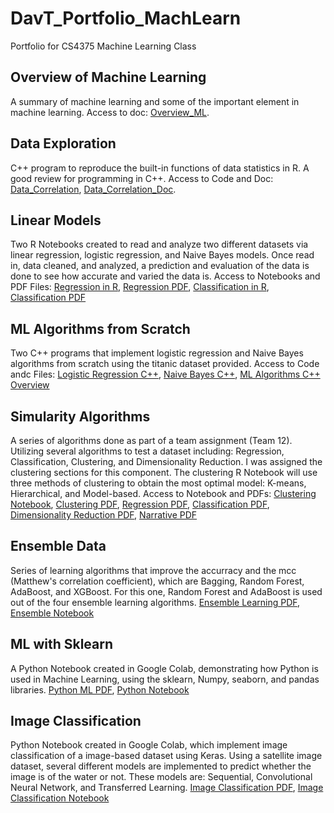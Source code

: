 # DavT_Portfolio_MachLearn
Portfolio for CS4375 Machine Learning Class

## Overview of Machine Learning
A summary of machine learning and some of the important element in machine learning.
Access to doc: [Overview_ML](https://github.com/dtzeta259/DavT_Portfolio_MachLearn/blob/main/Overview_ML.pdf).

## Data Exploration
C++ program to reproduce the built-in functions of data statistics in R. A good review for
programming in C++. Access to Code and Doc: [Data_Correlation](https://github.com/dtzeta259/DavT_Portfolio_MachLearn/blob/main/Portfolio_component1/data_exploration_Component1.cpp), [Data_Correlation_Doc](https://github.com/dtzeta259/DavT_Portfolio_MachLearn/blob/main/Portfolio_component1/data_exploration_document.pdf).

## Linear Models
Two R Notebooks created to read and analyze two different datasets via linear regression,
logistic regression, and Naive Bayes models. Once read in, data cleaned, and analyzed, a 
prediction and evaluation of the data is done to see how accurate and varied the data is.
Access to Notebooks and PDF Files: [Regression in R](https://github.com/dtzeta259/DavT_Portfolio_MachLearn/blob/main/Portfolio_component2/Regression.Rmd), [Regression PDF](https://github.com/dtzeta259/DavT_Portfolio_MachLearn/blob/main/Portfolio_component2/Regression.pdf), [Classification in R](https://github.com/dtzeta259/DavT_Portfolio_MachLearn/blob/main/Portfolio_component2/Classification.Rmd), [Classification PDF](https://github.com/dtzeta259/DavT_Portfolio_MachLearn/blob/main/Portfolio_component2/Classification.pdf)

## ML Algorithms from Scratch
Two C++ programs that implement logistic regression and Naive Bayes
algorithms from scratch using the titanic dataset provided.
Access to Code andc Files: [Logistic Regression C++](https://github.com/dtzeta259/DavT_Portfolio_MachLearn/blob/main/Portfolio_component3/LogisticRegression_Part1.cpp), [Naive Bayes C++](https://github.com/dtzeta259/DavT_Portfolio_MachLearn/blob/main/Portfolio_component3/NaiveBayes_Part2.cpp), [ML Algorithms C++ Overview](https://github.com/dtzeta259/DavT_Portfolio_MachLearn/blob/main/Portfolio_component3/ML%20Algorithms%20from%20Scratch%20Overview.pdf)

## Simularity Algorithms
A series of algorithms done as part of a team assignment (Team 12). Utilizing several algorithms
to test a dataset including: Regression, Classification, Clustering, and Dimensionality Reduction.
I was assigned the clustering sections for this component. The clustering R Notebook will use
three methods of clustering to obtain the most optimal model: K-means, Hierarchical, and Model-based.
Access to Notebook and PDFs: [Clustering Notebook](https://github.com/dtzeta259/DavT_Portfolio_MachLearn/blob/main/Similarity_Algorithms_Clustering/Clustering_Similarity.Rmd),
[Clustering PDF](https://github.com/dtzeta259/DavT_Portfolio_MachLearn/blob/main/Similarity_Algorithms_Clustering/Clustering_Similarity.pdf), 
[Regression PDF](https://github.com/dtzeta259/DavT_Portfolio_MachLearn/blob/main/Similarity_Algorithms_Clustering/Regression%20Similarity.pdf),
[Classification PDF](https://github.com/dtzeta259/DavT_Portfolio_MachLearn/blob/main/Similarity_Algorithms_Clustering/Classification%20(1).pdf),
[Dimensionality Reduction PDF](https://github.com/dtzeta259/DavT_Portfolio_MachLearn/blob/main/Similarity_Algorithms_Clustering/dim_red.pdf),
[Narrative PDF](https://github.com/dtzeta259/DavT_Portfolio_MachLearn/blob/main/Similarity_Algorithms_Clustering/CS%204375.004%20-%20Searching%20for%20Similarities.pdf)

## Ensemble Data
Series of learning algorithms that improve the accurracy and the mcc (Matthew's correlation coefficient), which are Bagging, Random Forest, AdaBoost, and XGBoost. For this one, Random Forest and AdaBoost is used out of the four ensemble learning algorithms. [Ensemble Learning PDF](https://github.com/dtzeta259/DavT_Portfolio_MachLearn/blob/main/Ensemble%20Data/Ensemble_Data.pdf), [Ensemble Notebook](https://github.com/dtzeta259/DavT_Portfolio_MachLearn/blob/main/Ensemble%20Data/Ensemble_Data.Rmd)

## ML with Sklearn
A Python Notebook created in Google Colab, demonstrating how Python is used in Machine
Learning, using the sklearn, Numpy, seaborn, and pandas libraries. [Python ML PDF](https://github.com/dtzeta259/DavT_Portfolio_MachLearn/blob/main/PythonML/skLearn_Notebook.ipynb%20-%20Colaboratory.pdf), [Python Notebook](https://github.com/dtzeta259/DavT_Portfolio_MachLearn/blob/main/PythonML/skLearn_Notebook%20(1).ipynb)

## Image Classification
Python Notebook created in Google Colab, which implement image classification of a image-based dataset using
Keras. Using a satellite image dataset, several different models are implemented to predict whether the image 
is of the water or not. These models are: Sequential, Convolutional Neural Network, and Transferred Learning.
[Image Classification PDF](https://github.com/dtzeta259/DavT_Portfolio_MachLearn/blob/main/Image_classification/Image_Classification_Keras.pdf), [Image Classification Notebook](https://github.com/dtzeta259/DavT_Portfolio_MachLearn/blob/main/Image_classification/Keras_notebook%20(1).ipynb)
